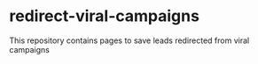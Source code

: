 # redirect-viral-campaigns
This repository contains pages to save leads redirected from viral campaigns

